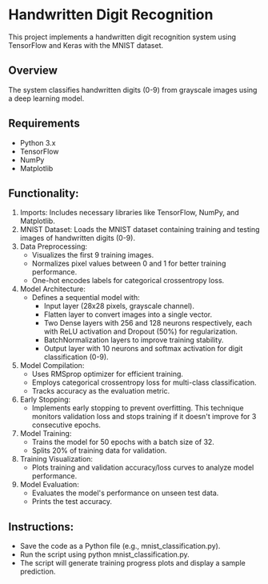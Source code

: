 # Handwritten Digit Recognition

This project implements a handwritten digit recognition system using TensorFlow and Keras with the MNIST dataset.

## Overview

The system classifies handwritten digits (0-9) from grayscale images using a deep learning model.

## Requirements

- Python 3.x
- TensorFlow
- NumPy
- Matplotlib

## Functionality:

1. Imports: Includes necessary libraries like TensorFlow, NumPy, and Matplotlib.
2. MNIST Dataset: Loads the MNIST dataset containing training and testing images of handwritten digits (0-9).
3. Data Preprocessing:
   * Visualizes the first 9 training images.
   * Normalizes pixel values between 0 and 1 for better training performance.
   * One-hot encodes labels for categorical crossentropy loss.
4. Model Architecture:
   * Defines a sequential model with:
       * Input layer (28x28 pixels, grayscale channel).
       * Flatten layer to convert images into a single vector.
       * Two Dense layers with 256 and 128 neurons respectively, each with ReLU activation and Dropout (50%) for         regularization.
       * BatchNormalization layers to improve training stability.
       * Output layer with 10 neurons and softmax activation for digit classification (0-9).
5. Model Compilation:
   * Uses RMSprop optimizer for efficient training.
   * Employs categorical crossentropy loss for multi-class classification.
   * Tracks accuracy as the evaluation metric.
6. Early Stopping:
   * Implements early stopping to prevent overfitting. This technique monitors validation loss and stops training if it doesn't improve for 3 consecutive epochs.
7. Model Training:
   * Trains the model for 50 epochs with a batch size of 32.
   * Splits 20% of training data for validation.
8. Training Visualization:
   * Plots training and validation accuracy/loss curves to analyze model performance.
9. Model Evaluation:
   * Evaluates the model's performance on unseen test data.
   * Prints the test accuracy.

## Instructions:

* Save the code as a Python file (e.g., mnist_classification.py).
* Run the script using python mnist_classification.py.
* The script will generate training progress plots and display a sample prediction.
